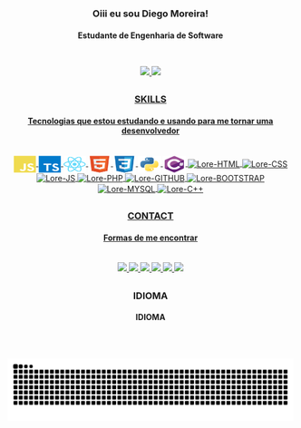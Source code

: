 <div align="center">  
  
  ### Oiii eu sou Diego Moreira!
  #### Estudante de Engenharia de Software
  ##
  
  <br>  
  
  <div align="center">
    <a href="https://github.com/dmsdiegomoreira">
    <img height="180em" src="https://github-readme-stats.vercel.app/api?username=dmsdiegomoreira&show_icons=true&theme=algolia&include_all_commits=true&count_private=true"/>
    <img height="180em" src="https://github-readme-stats.vercel.app/api/top-langs/?username=rafaballerini&layout=compact&langs_count=7&theme=algolia"/>
  </div>
    
  ##

  ### SKILLS
  #### Tecnologias que estou estudando e usando para me tornar uma desenvolvedor
    
  <br>
    
  <div style="display: inline_block">
    <img align="center" alt="Rafa-Js" height="30" width="40" src="https://raw.githubusercontent.com/devicons/devicon/master/icons/javascript/javascript-plain.svg">
    <img align="center" alt="Rafa-Ts" height="30" width="40" src="https://raw.githubusercontent.com/devicons/devicon/master/icons/typescript/typescript-plain.svg">
    <img align="center" alt="Rafa-React" height="30" width="40" src="https://raw.githubusercontent.com/devicons/devicon/master/icons/react/react-original.svg">
    <img align="center" alt="Rafa-HTML" height="30" width="40" src="https://raw.githubusercontent.com/devicons/devicon/master/icons/html5/html5-original.svg">
    <img align="center" alt="Rafa-CSS" height="30" width="40" src="https://raw.githubusercontent.com/devicons/devicon/master/icons/css3/css3-original.svg">
    <img align="center" alt="Rafa-Python" height="30" width="40" src="https://raw.githubusercontent.com/devicons/devicon/master/icons/python/python-original.svg">
    <img align="center" alt="Rafa-Csharp" height="30" width="40" src="https://raw.githubusercontent.com/devicons/devicon/master/icons/csharp/csharp-original.svg">
    <img align="center" alt="Lore-HTML" height="30" width="40" src="https://cdn.jsdelivr.net/gh/devicons/devicon/icons/html5/html5-original.svg">
    <img align="center" alt="Lore-CSS" height="30" width="40" src="https://cdn.jsdelivr.net/gh/devicons/devicon/icons/css3/css3-original.svg">
    <img align="center" alt="Lore-JS" height="30" width="40" src="https://cdn.jsdelivr.net/gh/devicons/devicon/icons/javascript/javascript-original.svg">
    <img align="center" alt="Lore-PHP" height="30" width="40" src="https://cdn.jsdelivr.net/gh/devicons/devicon/icons/php/php-original.svg">
    <img align="center" alt="Lore-GITHUB" height="30" width="40" src="https://cdn.jsdelivr.net/gh/devicons/devicon/icons/github/github-original.svg">
    <img align="center" alt="Lore-BOOTSTRAP" height="30" width="40" src="https://cdn.jsdelivr.net/gh/devicons/devicon/icons/bootstrap/bootstrap-original.svg">
    <img align="center" alt="Lore-MYSQL" height="30" width="40" src="https://cdn.jsdelivr.net/gh/devicons/devicon/icons/mysql/mysql-original-wordmark.svg">
    <img align="center" alt="Lore-C++" height="30" width="40" src="https://cdn.jsdelivr.net/gh/devicons/devicon/icons/cplusplus/cplusplus-original.svg">
  </div> 

  ##

  ### CONTACT
  #### Formas de me encontrar
    
  <br>
    
  <div>
    <a href="https://www.linkedin.com/in/dmsdiegomoreira" target="_blank">
      <img src="https://img.shields.io/badge/Behance-0071E0?style=for-the-badge&logo=behance&logoColor=white" target="_blank">
    </a>
    <a href="mailto:dms.diegomoreira@gmail.com">
      <img src="https://img.shields.io/badge/Gmail-B3B3B3?style=for-the-badge&logo=gmail&logoColor=white" target="_blank">
    </a>
    <a href="https://www.linkedin.com/in/dmsdiegomoreira" target="_blank">
      <img src="https://img.shields.io/badge/Instagram-E10098?style=for-the-badge&logo=instagram&logoColor=white" target="_blank">
    </a>
    <a href="https://www.linkedin.com/in/dmsdiegomoreira" target="_blank">
      <img src="https://img.shields.io/badge/LinkedIn-0076B2?style=for-the-badge&logo=linkedin&logoColor=white" target="_blank">
    </a>
    <a href="https://www.linkedin.com/in/dmsdiegomoreira" target="_blank">
      <img src="https://img.shields.io/badge/website-000000?style=for-the-badge&logo=About.me&logoColor=white" target="_blank">
    </a>
    <a href="https://bit.ly/3AZgv4V" target="_blank">
      <img src="https://img.shields.io/badge/WhatsApp-07C160?style=for-the-badge&logo=whatsapp&logoColor=white" target="_blank">
    </a>    
  </div>
  
  ##

  ### IDIOMA
  #### IDIOMA
    
  <br>
 
  ##    
     
  ![Snake animation](https://github.com/dmsdiegomoreira/dmsdiegomoreira/blob/output/github-contribution-grid-snake.svg)
  
</div>
